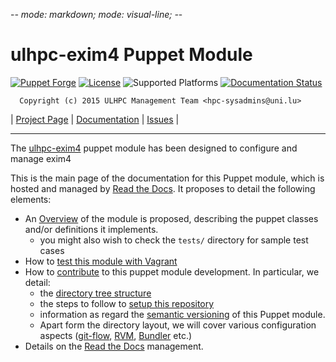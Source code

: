 -*- mode: markdown; mode: visual-line;  -*-

# ulhpc-exim4 Puppet Module 

[![Puppet Forge](http://img.shields.io/puppetforge/v/ulhpc/exim4.svg)](https://forge.puppetlabs.com/ulhpc/exim4)
[![License](http://img.shields.io/:license-GPL3.0-blue.svg)](LICENSE)
![Supported Platforms](http://img.shields.io/badge/platform-debian-lightgrey.svg)
[![Documentation Status](https://readthedocs.org/projects/ulhpc-puppet-exim4/badge/?version=latest)](https://readthedocs.org/projects/ulhpc-puppet-exim4/?badge=latest)

      Copyright (c) 2015 ULHPC Management Team <hpc-sysadmins@uni.lu>

| [Project Page](https://github.com/ULHPC/puppet-exim4) | [Documentation](http://ulhpc-puppet-exim4.readthedocs.org/en/latest/) | [Issues](https://github.com/ULHPC/puppet-exim4/issues) |


-----------
The [ulhpc-exim4](https://github.com/ULHPC/puppet-exim4) puppet module has been designed to configure and manage exim4

This is the main page of the documentation for this Puppet module, which is hosted and managed by [Read the Docs](http://ulhpc-exim4.readthedocs.org/en/latest/).
It proposes to detail the following elements:

* An [Overview](overview.md) of the module is proposed, describing the puppet classes and/or definitions it implements.
     - you might also wish to check the `tests/` directory for sample test cases 
* How to [test this module with Vagrant](vagrant.md)
* How to [contribute](contributing/index.md) to this puppet module development. In particular, we detail:
     - the [directory tree structure](contributing/layout.md)
	 - the steps to follow to [setup this repository](contributing/setup.md)
	 - information as regard the [semantic versioning](contributing/versioning.md) of this Puppet module. 
     - Apart form the directory layout, we will cover various configuration aspects ([git-flow](https://github.com/nvie/gitflow), [RVM](https://rvm.io/), [Bundler](http://bundler.io/) etc.)
* Details on the [Read the Docs](http://ulhpc-puppet-exim4.readthedocs.org/en/latest/) management.


